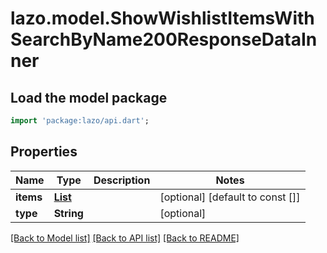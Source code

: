 # lazo.model.ShowWishlistItemsWithSearchByName200ResponseDataInner

## Load the model package
```dart
import 'package:lazo/api.dart';
```

## Properties
Name | Type | Description | Notes
------------ | ------------- | ------------- | -------------
**items** | [**List<ShowWishlistItemsWithSearchByName200ResponseDataInnerItemsInner>**](ShowWishlistItemsWithSearchByName200ResponseDataInnerItemsInner.md) |  | [optional] [default to const []]
**type** | **String** |  | [optional] 

[[Back to Model list]](../README.md#documentation-for-models) [[Back to API list]](../README.md#documentation-for-api-endpoints) [[Back to README]](../README.md)


